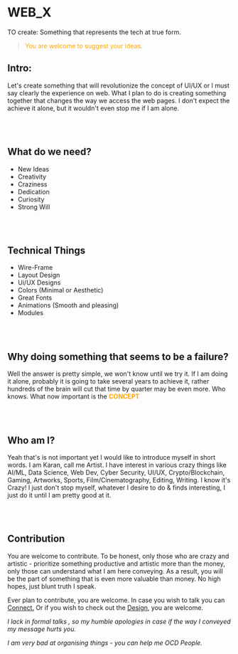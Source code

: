 # WEB_X
TO create: Something that represents the tech at true form.

> <span style="color: orange"> You are welcome to suggest your ideas.</span>

## Intro:
Let's create something that will revolutionize the concept of UI/UX or I must say clearly the experience on web. What I plan to do is creating something together that changes the way we access the web pages. I don't expect the achieve it alone, but it wouldn't even stop me if I am alone.

<br/>
<br/>


## What do we need?
- New Ideas
- Creativity
- Craziness
- Dedication
- Curiosity
- Strong Will

  
<br/>
<br/>


## Technical Things
- Wire-Frame
- Layout Design
- Ui/UX Designs
- Colors (Minimal or Aesthetic)
- Great Fonts 
- Animations (Smooth and pleasing)
- Modules


<br/>
<br/>



## Why doing something that seems to be a failure?
Well the answer is pretty simple, we won't know until we try it. If I am doing it alone, probably it is going to take several years to achieve it, rather hundreds of the brain will cut that time by quarter may be even more. Who knows. What now important is the <span style="color: orange"> <strong> CONCEPT </strong> </span>


<br/>
<br/>


## Who am I?
Yeah that's is not important yet I would like to introduce myself in short words. I am Karan, call me Artist. I have interest in various crazy things like AI/ML, Data Science, Web Dev, Cyber Security, UI/UX, Crypto/Blockchain, Gaming, Artworks, Sports, Film/Cinematography, Editing, Writing. I know it's Crazy! I just don't stop myself, whatever I desire to do & finds interesting, I just do it until I am pretty good at it.


<br/>
<br/>


## Contribution
You are welcome to contribute. To be honest, only those who are crazy and artistic - prioritize something productive and artistic more than the money, only those can understand what I am here conveying. As a result, you will be the part of something that is even more valuable than money. No high hopes, just blunt truth I speak.

Ever plan to contribute, you are welcome. In case you wish to talk you can [Connect.](maikaran@tutamail.com) Or if you wish to check out the [Design](https://www.figma.com/design/ON9WASAjirP1IcarjqNRny/Portfolio-2025?node-id=0-1&t=OpSHv5Cuszqmbp4s-1), you are welcome.
</br>

_I lack in formal talks , so my humble apologies in case if the way I conveyed my message hurts you._

_I am very bad at organising things - you can help me OCD People._
